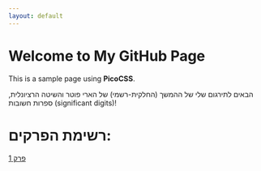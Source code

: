```yaml
---
layout: default
---
```


# Welcome to My GitHub Page

This is a sample page using **PicoCSS**.


הבאים לתירגום שלי של ההמשך (החלקית-רשמי) של הארי פוטר והשיטה הרציונלית, ספרות חשובות (significant digits)!

# רשימת הפרקים:
[פרק 1](C1.md)
